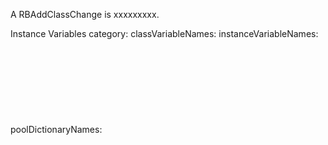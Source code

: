 A RBAddClassChange is xxxxxxxxx.Instance Variables	category:		<Object>	classVariableNames:		<Object>	instanceVariableNames:		<Object>	poolDictionaryNames:		<Object>	superclassName:		<Object>category	- xxxxxclassVariableNames	- xxxxxinstanceVariableNames	- xxxxxpoolDictionaryNames	- xxxxxsuperclassName	- xxxxx